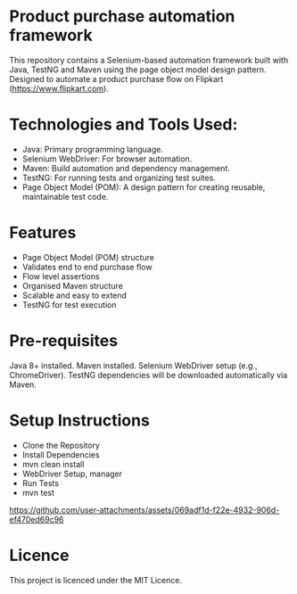 #  Product purchase automation framework

This repository contains a Selenium-based automation framework built with Java, TestNG and Maven using the page object model design pattern. Designed to automate a product purchase flow on Flipkart (https://www.flipkart.com). 

#  Technologies and Tools Used:
- Java: Primary programming language.
- Selenium WebDriver: For browser automation.
- Maven: Build automation and dependency management.
- TestNG: For running tests and organizing test suites.
- Page Object Model (POM): A design pattern for creating reusable, maintainable test code.

#  Features
- Page Object Model (POM) structure
- Validates end to end purchase flow
- Flow level assertions
- Organised Maven structure
- Scalable and easy to extend
- TestNG for test execution

#  Pre-requisites
Java 8+ installed. Maven installed. Selenium WebDriver setup (e.g., ChromeDriver). TestNG dependencies will be downloaded automatically via Maven.

#  Setup Instructions
- Clone the Repository
- Install Dependencies
- mvn clean install
- WebDriver Setup, manager
- Run Tests
- mvn test





https://github.com/user-attachments/assets/069adf1d-f22e-4932-906d-ef470ed69c96

# Licence   

This project is licenced under the MIT Licence.


